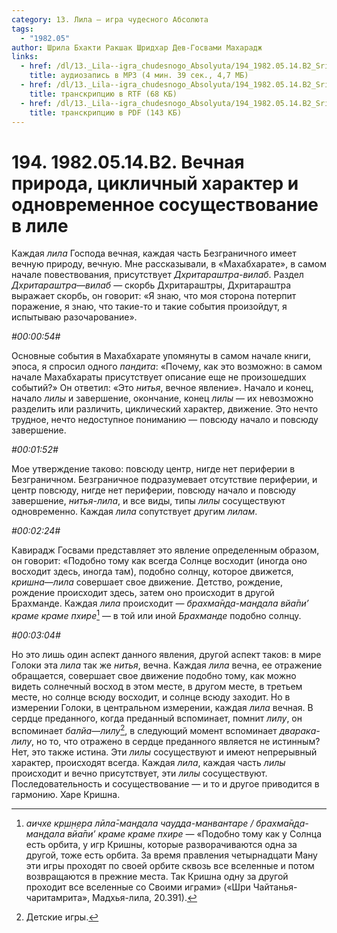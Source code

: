 ```yaml
---
category: 13. Лила — игра чудесного Абсолюта
tags:
  - "1982.05"
author: Шрила Бхакти Ракшак Шридхар Дев-Госвами Махарадж
links:
  - href: /dl/13._Lila--igra_chudesnogo_Absolyuta/194_1982.05.14.B2_SridharMj_Vechnaja_priroda_ciklichnyj_harakter_i_odnovremennoe_sosushhestvovanie_v_lile.mp3
    title: аудиозапись в MP3 (4 мин. 39 сек., 4,7 МБ)
  - href: /dl/13._Lila--igra_chudesnogo_Absolyuta/194_1982.05.14.B2_SridharMj_Vechnaja_priroda_ciklichnyj_harakter_i_odnovremennoe_sosushhestvovanie_v_lile.rtf
    title: транскрипцию в RTF (68 КБ)
  - href: /dl/13._Lila--igra_chudesnogo_Absolyuta/194_1982.05.14.B2_SridharMj_Vechnaja_priroda_ciklichnyj_harakter_i_odnovremennoe_sosushhestvovanie_v_lile.pdf
    title: транскрипцию в PDF (143 КБ)
---
```


# 194. 1982.05.14.B2. Вечная природа, цикличный характер и одновременное сосуществование в лиле

Каждая *лила* Господа вечная, каждая часть Безграничного имеет вечную природу, вечную. Мне рассказывали, в «Махабхарате», в самом начале повествования, присутствует *Дхритараштра-вилаб*. Раздел *Дхритараштра*—*вилаб* — скорбь Дхритараштры, Дхритараштра выражает скорбь, он говорит: «Я знаю, что моя сторона потерпит поражение, я знаю, что такие-то и такие события произойдут, я испытываю разочарование».

*#00:00:54#*

Основные события в Махабхарате упомянуты в самом начале книги, эпоса, я спросил одного *пандита*: «Почему, как это возможно: в самом начале Махабхараты присутствует описание еще не произошедших событий?» Он ответил: «Это *нитья*, вечное явление». Начало и конец, начало *лилы* и завершение, окончание, конец *лилы* — их невозможно разделить или различить, циклический характер, движение. Это нечто трудное, нечто недоступное пониманию — повсюду начало и повсюду завершение.

*#00:01:52#*

Мое утверждение таково: повсюду центр, нигде нет периферии в Безграничном. Безграничное подразумевает отсутствие периферии, и центр повсюду, нигде нет периферии, повсюду начало и повсюду завершение, *нитья-лила*, и все виды, типы *лилы* сосуществуют одновременно. Каждая *лила* сопутствует другим *лилам*.

*#00:02:24#*

Кавирадж Госвами представляет это явление определенным образом, он говорит: «Подобно тому как всегда Солнце восходит (иногда оно восходит здесь, иногда там), подобно солнцу, которое движется, *кришна*—*лила* совершает свое движение. Детство, рождение, рождение происходит здесь, затем оно происходит в другой Брахманде. Каждая *лила* происходит — *брахма̄н̣д̣а-ман̣д̣ала вйа̄пи’ краме краме пхире*[^_ftn1] — в той или иной *Брахманде* подобно солнцу.

*#00:03:04#*

Но это лишь один аспект данного явления, другой аспект таков: в мире Голоки эта *лила* так же *нитья*, вечна. Каждая *лила* вечна, ее отражение обращается, совершает свое движение подобно тому, как можно видеть солнечный восход в этом месте, в другом месте, в третьем месте, но солнце всюду восходит, и солнце всюду заходит. Но в измерении Голоки, в центральном измерении, каждая *лила* вечная. В сердце преданного, когда преданный вспоминает, помнит *лилу*, он вспоминает *балйа*—*лилу*[^_ftn2], в следующий момент вспоминает *дварака-лилу*, но то, что отражено в сердце преданного является не истинным? Нет, это также истина. Эти *лилы* сосуществуют и имеют непрерывный характер, происходят всегда. Каждая *лила*, каждая часть *лилы* происходит и вечно присутствует, эти *лилы* сосуществуют. Последовательность и сосуществование — и то и другое приводится в гармонию. Харе Кришна.



[^_ftn1]: *аичхе кр̣ш̣н̣ера лӣла̄-ман̣д̣ала чаудда-манвантаре / брахма̄н̣д̣а-ман̣д̣ала вйа̄пи’ краме краме пхире* — «Подобно тому как у Солнца есть орбита, у игр Кришны, которые разворачиваются одна за другой, тоже есть орбита. За время правления четырнадцати Ману эти игры проходят по своей орбите сквозь все вселенные и потом возвращаются в прежние места. Так Кришна одну за другой проходит все вселенные со Своими играми» («Шри Чайтанья-чаритамрита», Мадхья-лила, 20.391).

[^_ftn2]: Детские игры.

